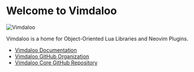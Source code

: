 # Welcome to Vimdaloo

![Vimdaloo](/img/vimdaloo-icon_200x200.png)

Vimdaloo is a home for Object-Oriented Lua Libraries and Neovim Plugins.

* [Vimdaloo Documentation](/docs)
* [Vimdaloo GitHub Organization](https://github.com/vimdaloo)
* [Vimdaloo Core GitHub Repository](https://github.com/vimdaloo/vimdaloo-core)
